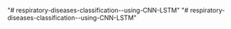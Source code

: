 "# respiratory-diseases-classification--using-CNN-LSTM" 
"# respiratory-diseases-classification--using-CNN-LSTM" 
